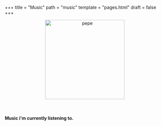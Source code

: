 +++
title = "Music"
path = "music"
template = "pages.html"
draft = false
+++

<div align="center">

 <p align="center">
   
  <img src="https://sachinsenal0x64.github.io/picx-images-hosting/pepe-listening-to-music.283fpx8jor0g.gif" alt="pepe" align="center" width="250" height="250"> 
  
</p>
</div>

<br>

#### Music i'm currently listening to.

<br>

